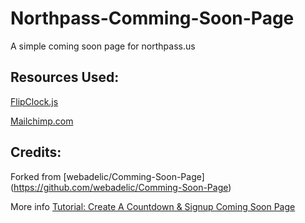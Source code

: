 Northpass-Comming-Soon-Page
=================

A simple coming soon page for northpass.us

Resources Used:
--------
[FlipClock.js](http://flipclockjs.com/ "Flipclock")

[Mailchimp.com](http://Mailchimp.com/ "MailChimp")

Credits:
--------
Forked from [webadelic/Comming-Soon-Page] (https://github.com/webadelic/Comming-Soon-Page)

More info [Tutorial: Create A Countdown & Signup Coming Soon Page](http://designwoop.com/?p=13227 "Tutorial: Create A Countdown & Signup Coming Soon Page")


